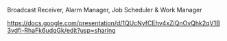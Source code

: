 Broadcast Receiver, Alarm Manager, Job Scheduler & Work Manager


https://docs.google.com/presentation/d/1QUcNyfCEhv4xZiQnOvQhk2qV1B3vdfi-RhaFk6udqGk/edit?usp=sharing
